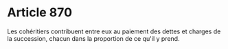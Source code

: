 # Article 870

Les cohéritiers contribuent entre eux au paiement des dettes et charges de la succession, chacun dans la proportion de ce qu'il y prend.